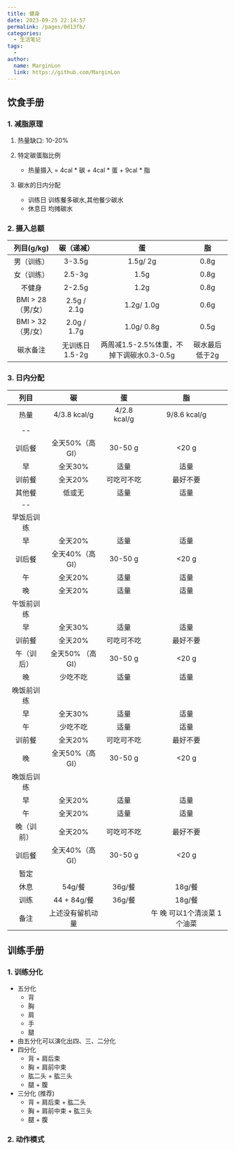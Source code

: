 ```yaml
---
title: 健身
date: 2023-09-25 22:14:57
permalink: /pages/0d13fb/
categories:
  - 生活笔记
tags:
  - 
author: 
  name: MarginLon
  link: https://github.com/MarginLon
---
```


## 饮食手册

### 1. 减脂原理

1. 热量缺口: 10-20%
2. 特定碳蛋脂比例

   - 热量摄入 = 4cal \* 碳 +  4cal \* 蛋 + 9cal \* 脂

3. 碳水的日内分配
   - 训练日 训练餐多碳水,其他餐少碳水
   - 休息日 均摊碳水

### 2.  摄入总额

| 列目(g/kg) |碳（递减） | 蛋 | 脂 |
|:--------: | :---------: | :--------: | :--------: |
| 男（训练） | 3-3.5g  |  1.5g/ 2g | 0.8g  |  
| 女（训练） | 2.5-3g  |  1.5g  | 0.8g  |  
| 不健身 | 2-2.5g  |  1.2g  | 0.8g  |  
| BMI > 28（男/女） | 2.5g / 2.1g  |  1.2g/ 1.0g | 0.6g  |  
| BMI > 32（男/女） | 2.0g / 1.7g  |  1.0g/ 0.8g | 0.5g  |  
| 碳水备注 | 无训练日1.5-2g | 两周减1.5-2.5%体重，不掉下调碳水0.3-0.5g | 碳水最后低于2g |

### 3.  日内分配

| 列目 |碳 | 蛋 | 脂 |
|:--------: | :---------: | :--------: | :--------: |
| 热量 | 4/3.8 kcal/g |  4/2.8 kcal/g |  9/8.6 kcal/g  |  
| -- |  |  |   |  
| 训后餐 | 全天50%（高GI）|  30-50 g  |   <20 g  |  
| 早 | 全天30% |  适量  |   适量  |  
| 训前餐 | 全天20% |  可吃可不吃  |  最好不要 |  
| 其他餐 | 低或无 | 适量  |   适量  |  
| -- |  |  |   |  
| 早饭后训练 |  |   |     |  
| 早 | 全天20% |  适量  |   适量  |  
| 训后餐 | 全天40%（高GI）|  30-50 g  |   <20 g  |  
| 午 | 全天20% |  适量  |   适量  |  
| 晚 | 全天20% |  适量  |   适量  |  
| 午饭前训练 |  |   |     |  
| 早 | 全天30% |  适量  |   适量  |  
| 训前餐 | 全天20% | 可吃可不吃  |   最好不要  |  
| 午（训后） | 全天50% （高GI）|   30-50 g  |   <20 g  |  
| 晚 | 少吃不吃 |  适量  |   适量  |  
| 晚饭前训练 |  |   |     |  
| 早 | 全天30% |  适量  |   适量  |  
| 午 | 少吃不吃 |  适量  |   适量  |  
| 训前餐 | 全天20% | 可吃可不吃  |   最好不要  |  
| 晚 | 全天50%（高GI）|  30-50 g  |   <20 g  |
| 晚饭后训练 |  |   |     |  
| 早 | 全天20% |  适量  |   适量  |  
| 午 | 全天20% |  适量  |   适量  |  
| 晚（训前） | 全天20% |  可吃可不吃  |   最好不要  |  
| 训后餐 | 全天40%（高GI）|  30-50 g  |   <20 g  |  
| 暂定 | | |
| 休息 | 54g/餐 | 36g/餐 |  18g/餐 |
| 训练 | 44 + 84g/餐 | 36g/餐 |  18g/餐 |
| 备注| 上述没有留机动量 | | 午 晚 可以1个清淡菜 1个油菜 |

## 训练手册

### 1. 训练分化

- 五分化
  - 背
  - 胸
  - 肩
  - 手
  - 腿
- 由五分化可以演化出四、三、二分化
- 四分化
  - 背 + 肩后束
  - 胸 + 肩前中束
  - 肱二头 + 肱三头
  - 腿 + 腹
- 三分化 (推荐)
  - 背 + 肩后束 + 肱二头
  - 胸 + 肩前中束 + 肱三头
  - 腿 + 腹

### 2. 动作模式
